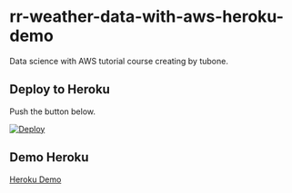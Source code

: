 # rr-weather-data-with-aws-heroku-demo

Data science with AWS tutorial course creating by tubone.

## Deploy to Heroku

Push the button below.

[![Deploy](https://www.herokucdn.com/deploy/button.svg)](https://heroku.com/deploy)

## Demo Heroku

[Heroku Demo](https://rr-weather-data-with-aws-demo.herokuapp.com/)